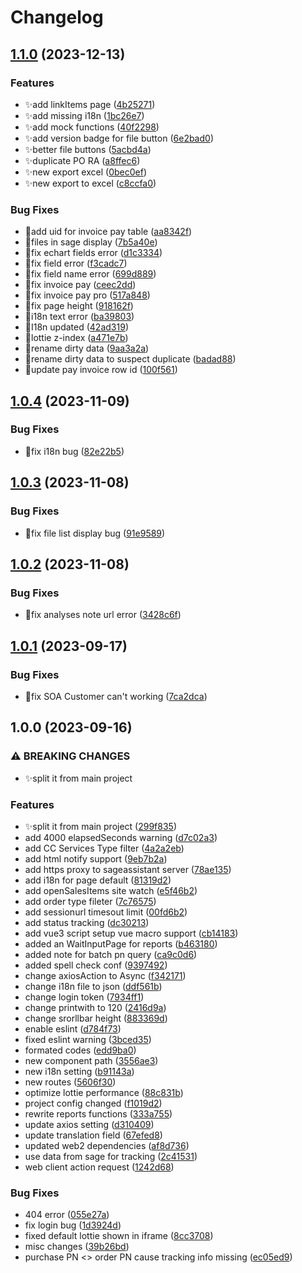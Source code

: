 # Changelog

## [1.1.0](https://github.com/hks2002/sage-assistant-web/compare/v1.0.4...v1.1.0) (2023-12-13)


### Features

* ✨add linkItems page ([4b25271](https://github.com/hks2002/sage-assistant-web/commit/4b25271d9daa3b1e8e9db5b1ec9558dd47c64d68))
* ✨add missing i18n ([1bc26e7](https://github.com/hks2002/sage-assistant-web/commit/1bc26e7c742d603c6b8e9b1372edd1a378fd453e))
* ✨add mock functions ([40f2298](https://github.com/hks2002/sage-assistant-web/commit/40f2298899767591e352fd5c9dc335088b33df4d))
* ✨add version badge for file button ([6e2bad0](https://github.com/hks2002/sage-assistant-web/commit/6e2bad0d93b2f21073dc332ac456411dd8dfeed9))
* ✨better file buttons ([5acbd4a](https://github.com/hks2002/sage-assistant-web/commit/5acbd4a62bed84b3bdca9d6de5d568308662b55c))
* ✨duplicate PO RA ([a8ffec6](https://github.com/hks2002/sage-assistant-web/commit/a8ffec6549ab85d94da451e11524aae541aafa84))
* ✨new export excel ([0bec0ef](https://github.com/hks2002/sage-assistant-web/commit/0bec0ef648e1ebf58e995f25be4c3f26268c5497))
* ✨new export to excel ([c8ccfa0](https://github.com/hks2002/sage-assistant-web/commit/c8ccfa0dad0e28b13dc329cefb2a5d31077f98f6))


### Bug Fixes

* 🐛add uid for invoice pay table ([aa8342f](https://github.com/hks2002/sage-assistant-web/commit/aa8342f66280dda91e0ed33684cc42f8b5e0bfbe))
* 🐛files in sage display ([7b5a40e](https://github.com/hks2002/sage-assistant-web/commit/7b5a40eab73afde6763ef829cfed62dd55a35af1))
* 🐛fix echart fields error ([d1c3334](https://github.com/hks2002/sage-assistant-web/commit/d1c33348af545b6498a97edf65c88d5a7e1d608e))
* 🐛fix field error ([f3cadc7](https://github.com/hks2002/sage-assistant-web/commit/f3cadc7d013858d2c277d393906e1ada0477a6d3))
* 🐛fix field name error ([699d889](https://github.com/hks2002/sage-assistant-web/commit/699d889cecfd01ce82733525ceb3863c3d441449))
* 🐛fix invoice pay ([ceec2dd](https://github.com/hks2002/sage-assistant-web/commit/ceec2dd4074b7caba1ef071db6359a4dfafeb0d8))
* 🐛fix invoice pay pro ([517a848](https://github.com/hks2002/sage-assistant-web/commit/517a848d297d89e843b229019a0e7f754e146a56))
* 🐛fix page height ([918162f](https://github.com/hks2002/sage-assistant-web/commit/918162f2050da6c8093c94260e126f8ff9390cea))
* 🐛i18n text error ([ba39803](https://github.com/hks2002/sage-assistant-web/commit/ba3980399bc46a367ad2867f3f52f884a0123d3f))
* 🐛I18n updated ([42ad319](https://github.com/hks2002/sage-assistant-web/commit/42ad31942f42c8b3882b2beada7fe0bc6910a4ab))
* 🐛lottie z-index ([a471e7b](https://github.com/hks2002/sage-assistant-web/commit/a471e7bcff92da46f01c282e8abdb22a075fbbbd))
* 🐛rename dirty data ([9aa3a2a](https://github.com/hks2002/sage-assistant-web/commit/9aa3a2ad805d9bba5484bc169d2f0db13dd4bb52))
* 🐛rename dirty data to suspect duplicate ([badad88](https://github.com/hks2002/sage-assistant-web/commit/badad88efaf022f1007a0de89cb26af8369bc413))
* 🐛update pay invoice row id ([100f561](https://github.com/hks2002/sage-assistant-web/commit/100f561447459ac20008a33a11b46a31c7016a03))

## [1.0.4](https://github.com/hks2002/sage-assistant-web/compare/v1.0.3...v1.0.4) (2023-11-09)


### Bug Fixes

* 🐛fix i18n bug ([82e22b5](https://github.com/hks2002/sage-assistant-web/commit/82e22b523a51555a16f8ca371397b5e51b71ecff))

## [1.0.3](https://github.com/hks2002/sage-assistant-web/compare/v1.0.2...v1.0.3) (2023-11-08)


### Bug Fixes

* 🐛fix file list display bug ([91e9589](https://github.com/hks2002/sage-assistant-web/commit/91e9589358223f3025332a03c398708baa8bcf48))

## [1.0.2](https://github.com/hks2002/sage-assistant-web/compare/v1.0.1...v1.0.2) (2023-11-08)


### Bug Fixes

* 🐛fix analyses note url error ([3428c6f](https://github.com/hks2002/sage-assistant-web/commit/3428c6fb0c06883ad7587eadbc66928b25eb7699))

## [1.0.1](https://github.com/hks2002/sage-assistant-web/compare/v1.0.0...v1.0.1) (2023-09-17)


### Bug Fixes

* 🐛fix SOA Customer can't working ([7ca2dca](https://github.com/hks2002/sage-assistant-web/commit/7ca2dca8ca0883815e8a1700f4c851e747c6c2ce))

## 1.0.0 (2023-09-16)


### ⚠ BREAKING CHANGES

* ✨split it from main project

### Features

* ✨split it from main project ([299f835](https://github.com/hks2002/sage-assistant-web/commit/299f8351b368b091d4735818d64ff36feab39e33))
* add 4000 elapsedSeconds warning ([d7c02a3](https://github.com/hks2002/sage-assistant-web/commit/d7c02a319e4b37090ef9fc96cbecd46837c9cb4f))
* add CC Services Type filter ([4a2a2eb](https://github.com/hks2002/sage-assistant-web/commit/4a2a2eb430f59530d87eda58547b78d688364111))
* add html notify support ([9eb7b2a](https://github.com/hks2002/sage-assistant-web/commit/9eb7b2ad1abff25a2deb4eb5c4bf510d9b0c4fb2))
* add https proxy to sageassistant server ([78ae135](https://github.com/hks2002/sage-assistant-web/commit/78ae135838c116e43d822127af192fbcb8a04d88))
* add i18n for page default ([81319d2](https://github.com/hks2002/sage-assistant-web/commit/81319d217dbf9b39dabdca0539e3363278058a94))
* add openSalesItems site watch ([e5f46b2](https://github.com/hks2002/sage-assistant-web/commit/e5f46b2e840d09d5a123e5dbc16025505e7fd9f0))
* add order type fileter ([7c76575](https://github.com/hks2002/sage-assistant-web/commit/7c76575da874bf9d514958e4eaae62ccf806c2b8))
* add sessionurl timesout limit ([00fd6b2](https://github.com/hks2002/sage-assistant-web/commit/00fd6b2bd19b015820a66b9f7e631e954a3c3078))
* add status tracking ([dc30213](https://github.com/hks2002/sage-assistant-web/commit/dc30213cfad20bd4c3e44e04ae2ed10abe698ede))
* add vue3 script setup vue macro support ([cb14183](https://github.com/hks2002/sage-assistant-web/commit/cb14183e0230fc36923046aeecb93d51ae72f3e4))
* added an WaitInputPage for reports ([b463180](https://github.com/hks2002/sage-assistant-web/commit/b46318029b98b43079ac27d20442304c10831443))
* added note for batch pn query ([ca9c0d6](https://github.com/hks2002/sage-assistant-web/commit/ca9c0d6bb622a38bf072624af8d6284fea2bb188))
* added spell check conf ([9397492](https://github.com/hks2002/sage-assistant-web/commit/9397492bf44ebc7269c8ae3f618e1e48eba7acdc))
* change axiosAction to Async ([f342171](https://github.com/hks2002/sage-assistant-web/commit/f342171f801953e3df3762b895b0de96a112ee9e))
* change i18n file to json ([ddf561b](https://github.com/hks2002/sage-assistant-web/commit/ddf561bf0c2922c5c927c874a47a0a64ddc0019f))
* change login token ([7934ff1](https://github.com/hks2002/sage-assistant-web/commit/7934ff186b07f79900a59974da4c181478083a77))
* change printwith to 120 ([2416d9a](https://github.com/hks2002/sage-assistant-web/commit/2416d9ad7769bd183f69a809b7c459e1d52f5a13))
* change srorllbar height ([883369d](https://github.com/hks2002/sage-assistant-web/commit/883369d78537c09af3c51cc05bf120a7f6c37b3b))
* enable eslint ([d784f73](https://github.com/hks2002/sage-assistant-web/commit/d784f73794fe1b687a525fc1aec132de5442ae47))
* fixed eslint warning ([3bced35](https://github.com/hks2002/sage-assistant-web/commit/3bced3538be0cad71fc0e7fdd69b2e870c007594))
* formated codes ([edd9ba0](https://github.com/hks2002/sage-assistant-web/commit/edd9ba00be604f2526a1b892a5d215605f354c5c))
* new component path ([3556ae3](https://github.com/hks2002/sage-assistant-web/commit/3556ae3c4580fc69b71a5fbd4f4c22fc1a91d0fb))
* new i18n setting ([b91143a](https://github.com/hks2002/sage-assistant-web/commit/b91143af67c8246203ea10c694adde789b3b2912))
* new routes ([5606f30](https://github.com/hks2002/sage-assistant-web/commit/5606f306493cfd811fd934f05c28e0e3d6cb65cd))
* optimize lottie performance ([88c831b](https://github.com/hks2002/sage-assistant-web/commit/88c831be8aeca3a564cfe8eb6a3a090de0e528ef))
* project config changed ([f1019d2](https://github.com/hks2002/sage-assistant-web/commit/f1019d215c08b70d5bbffe036321e114b32a6ef7))
* rewrite reports functions ([333a755](https://github.com/hks2002/sage-assistant-web/commit/333a7558383dfcc0944dffea818d798a039f5fe5))
* update axios setting ([d310409](https://github.com/hks2002/sage-assistant-web/commit/d3104091b0ae50ebed89def6f2d49cef52e24ef2))
* update translation field ([67efed8](https://github.com/hks2002/sage-assistant-web/commit/67efed88d3bf30d54b9ebf8469295dda40a35b38))
* updated web2 dependencies ([af8d736](https://github.com/hks2002/sage-assistant-web/commit/af8d7366730568a1c8eb69d5b2f314bc11fb64dc))
* use data from sage for tracking ([2c41531](https://github.com/hks2002/sage-assistant-web/commit/2c41531558dd577c08ed121c20e745efe4ab6b85))
* web client action request ([1242d68](https://github.com/hks2002/sage-assistant-web/commit/1242d68e8873f676da5ad989ac17916c35b55811))


### Bug Fixes

* 404 error ([055e27a](https://github.com/hks2002/sage-assistant-web/commit/055e27a0bdb79b89dac20eb5df462f4085c27336))
* fix login bug ([1d3924d](https://github.com/hks2002/sage-assistant-web/commit/1d3924d2eb84b2c58867bd2348ab140e85c02937))
* fixed default lottie shown in iframe ([8cc3708](https://github.com/hks2002/sage-assistant-web/commit/8cc3708c00d8b177ff40fcf8e55faeb202555e07))
* misc changes ([39b26bd](https://github.com/hks2002/sage-assistant-web/commit/39b26bd4b3442cf6bae037360bdeddbd370f1d1a))
* purchase PN &lt;&gt; order PN cause tracking info missing ([ec05ed9](https://github.com/hks2002/sage-assistant-web/commit/ec05ed9a5683caecb555af6bd854ac657f4a3b71))
